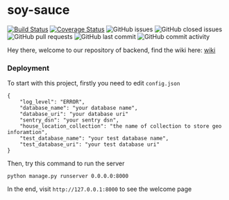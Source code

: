 # soy-sauce

[![Build Status](https://travis-ci.com/new-airbnb/soy-sauce.svg?branch=master)](https://travis-ci.com/new-airbnb/soy-sauce) [![Coverage Status](https://coveralls.io/repos/github/new-airbnb/soy-sauce/badge.svg?branch=master)](https://coveralls.io/github/new-airbnb/soy-sauce?branch=master) ![GitHub issues](https://img.shields.io/github/issues/new-airbnb/soy-sauce.svg) ![GitHub closed issues](https://img.shields.io/github/issues-closed-raw/new-airbnb/soy-sauce.svg) ![GitHub pull requests](https://img.shields.io/github/issues-pr/new-airbnb/soy-sauce.svg) ![GitHub last commit](https://img.shields.io/github/last-commit/new-airbnb/soy-sauce.svg) ![GitHub commit activity](https://img.shields.io/github/commit-activity/m/new-airbnb/soy-sauce.svg)

Hey there, welcome to our repository of backend, find the wiki here: [wiki](https://github.com/new-airbnb/wiki)

### Deployment

To start with this project, firstly you need to edit `config.json`

```
{
    "log_level": "ERROR",
    "database_name": "your database name",
    "database_uri": "your database uri" 
    "sentry_dsn": "your sentry dsn",
    "house_location_collection": "the name of collection to store geo inforamtion",
    "test_database_name": "your test database name",
    "test_database_uri": "your test database uri"
}
```

Then, try this command to run the server

```
python manage.py runserver 0.0.0.0:8000
```

In the end, visit ```http://127.0.0.1:8000``` to see the welcome page
